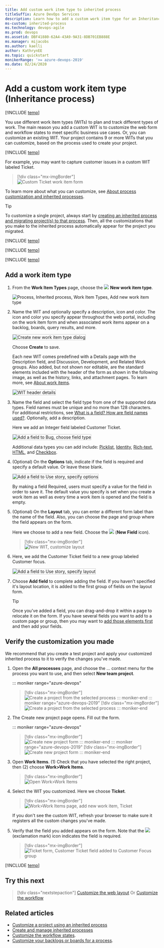```yaml
---
title: Add custom work item type to inherited process
titleSuffix: Azure DevOps Services
description: Learn how to add a custom work item type for an Inheritance process model and apply it to a project.  
ms-custom: inherited-process
ms.technology: devops-agile
ms.prod: devops
ms.assetid: DBF41880-62A4-43A9-9A31-8DB701EB888E
ms.manager: mijacobs
ms.author: kaelli
author: KathrynEE
ms.topic: quickstart
monikerRange: '>= azure-devops-2019'
ms.date: 02/24/2020
---
```


# Add a custom work item type (Inheritance process)     

[!INCLUDE [temp](../../../boards/includes/version-vsts-plus-azdevserver-2019.md)]

You use different work item types (WITs) to plan and track different types of work. The main reason you add a custom WIT is to customize the web form and workflow states to meet specific business use cases. Or, you can customize an existing WIT. Your project contains 9 or more WITs that you can customize, based on the process used to create your project.  

[!INCLUDE [temp](../includes/note-on-prem-link.md)]

For example, you may want to capture customer issues in a custom WIT labeled Ticket.   

> [!div class="mx-imgBorder"]  
> ![Custom Ticket work item form](media/process/custom-wit-new-ticket-form.png)

To learn more about what you can customize, see [About process customization and inherited processes](inheritance-process-model.md). 


> [!TIP]    
> To customize a single project, always start by [creating an inherited process and migrating project(s) to that process](manage-process.md). Then, all the customizations that you make to the inherited process automatically appear for the project you migrated.


[!INCLUDE [temp](../includes/process-prerequisites.md)] 

[!INCLUDE [temp](../includes/open-process-admin-context-ts.md)]

[!INCLUDE [temp](../includes/create-inherited-process.md)] 

<a id="add-wit">  </a>

## Add a work item type

1. From the **Work Item Types** page, choose the ![ ](../../../media/icons/blue-add-icon.png) **New work item type**.

	![Process, Inherited process, Work Item Types, Add new work item type](media/process/cpwit-add-new-wit.png)
 
1. Name the WIT and optionally specify a description, icon and color. The icon and color you specify appear throughout the web portal, including on the work item form and when associated work items appear on a backlog, boards, query results, and more. 

	<img src="media/process/cwit-create-wit-ticket.png" alt="Create new work item type dialog" style="border: 1px solid #C3C3C3;" /> 

	Choose **Create** to save. 

	Each new WIT comes predefined with a Details page with the Description field, and Discussion, Development, and Related Work groups. Also added, but not shown nor editable, are the standard elements included with the header of the form as shown in the following image, as well as the history, links, and attachment pages. To learn more, see [About work items](../../../boards/work-items/about-work-items.md).
 
	<img src="media/process/weblayout-system-controls-details-page.png" alt="WIT header details" style="border: 1px solid #C3C3C3;" /> 

2. Name the field and select the field type from one of the supported data types. Field names must be unique and no more than 128 characters. For additional restrictions, see [What is a field? How are field names used?](inheritance-process-model.md#field-reference). Optionally, add a description.  
	
	Here we add an Integer field labeled Customer Ticket. 

    <img src="media/process/cpfield-add-field-to-bug-type-integer-up1.png" alt="Add a field to Bug, choose field type" style="border: 1px solid #C3C3C3;" /> 

	Additional data types you can add include: [Picklist](customize-process-field.md#pick-list), [Identity](customize-process-field.md#identity), [Rich-text, HTML](customize-process-field.md#html), and [Checkbox](customize-process-field.md#boolean-field).  
	<a id="options">  </a>  
3. (Optional) On the **Options** tab, indicate if the field is required and specify a default value. Or leave these blank. 

   <img src="media/process/cpfield-bug-customer-ticket-options.png" alt="Add a field to Use story, specify options" style="border: 1px solid #C3C3C3;" />  

   By making a field Required, users must specify a value for the field in order to save it. The default value you specify is set when you create a work item as well as every time a work item is opened and the field is empty.

   <a id="layout">  </a>
4. (Optional) On the **Layout** tab, you can enter a different form label than the name of the field. Also, you can choose the page and group where the field appears on the form.  

   Here we choose to add a new field. Choose the ![ ](media/process/new-field-icon.png) (**New Field** icon).  

   > [!div class="mx-imgBorder"]  
   > ![New WIT, customize layout](media/process/cpwit-new-ticket-define.png)    

5. Here, we add the Customer Ticket field to a new group labeled Customer focus. 

   <img src="media/process/cpfield-customer-ticket-layout.png" alt="Add a field to Use story, specify layout" style="border: 1px solid #C3C3C3;" />  

6. Choose **Add field** to complete adding the field. If you haven't specified it's layout location, it is added to the first group of fields on the layout form.  

   > [!TIP]    
   > Once you've added a field, you can drag-and-drop it within a page to relocate it on the form. If you have several fields you want to add to a custom page or group, then you may want to [add those elements first](customize-process-form.md) and then add your fields. 

## Verify the customization you made 

We recommend that you create a test project and apply your customized  inherited process to it to verify the changes you've made. 

1. Open the **All processes** page, and choose the &hellip; context menu for the process you want to use, and then select **New team project**.  

	::: moniker range="azure-devops"
	> [!div class="mx-imgBorder"]  
	> ![Create a project from the selected process](media/process/new-team-project-from-inherited-process-menu.png) 
	::: moniker-end
	::: moniker range="azure-devops-2019"
	> [!div class="mx-imgBorder"]  
	> ![Create a project from the selected process](media/process/add-new-team-project.png) 
	::: moniker-end

1. The Create new project page opens. Fill out the form. 

	::: moniker range="azure-devops"
	> [!div class="mx-imgBorder"]  
	> ![Create new project form](media/process/create-test-project-sprint166.png) 
	::: moniker-end
	::: moniker range="azure-devops-2019"
	> [!div class="mx-imgBorder"]  
	> ![Create new project form](media/process/create-test-project.png) 
	::: moniker-end

2. Open **Work Items**. (1) Check that you have selected the right project, then (2) choose **Work>Work Items**. 

   > [!div class="mx-imgBorder"]  
   > ![Open Work>Work Items](../../../boards/work-items/media/view-add/open-work-items-agile.png)  

3. Select the WIT you customized. Here we choose **Ticket**. 

	> [!div class="mx-imgBorder"]  
	> ![Work>Work Items page, add new work item, Ticket](media/process/add-custom-wit-verify-ticket.png) 

	If you don't see the custom WIT, refresh your browser to make sure it registers all the custom changes you've made. 

4. Verify that the field you added appears on the form. Note that the ![ ](../../../media/icons/required-icon.png) (exclamation mark) icon indicates the field is required.  

   > [!div class="mx-imgBorder"]  
   > ![Ticket form, Customer Ticket field added to Customer Focus group](media/process/add-custom-field-verify-ticket-form.png)  


[!INCLUDE [temp](../includes/change-project-to-inherited-process.md)] 


## Try this next
> [!div class="nextstepaction"]
> [Customize the web layout](customize-process-form.md) 
> Or
> [Customize the workflow](customize-process-workflow.md)

## Related articles 

- [Customize a project using an inherited process](customize-process.md)
- [Create and manage inherited processes](manage-process.md)
- [Customize the workflow states](customize-process-workflow.md). 
- [Customize your backlogs or boards for a process](customize-process-backlogs-boards.md).  

 

  





